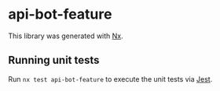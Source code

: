 # api-bot-feature

This library was generated with [Nx](https://nx.dev).

## Running unit tests

Run `nx test api-bot-feature` to execute the unit tests via [Jest](https://jestjs.io).
